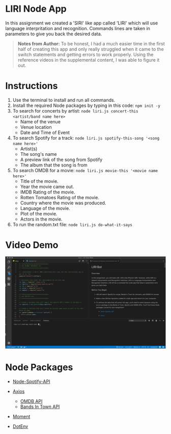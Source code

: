 # LIRI Node App

In this assignment we created a 'SIRI' like app called 'LIRI' which will use language interpritation and recognition. Commands lines are taken in parameters to give you back the desired data.

> **Notes from Author:** To be honest, I had a much easier time in the first half of creating this app and only really struggled when it came to the switch statements and getting errors to work properly. Using the reference videos in the supplemental content, I was able to figure it out.

# Instructions

1. Use the terminal to install and run all commands.
2. Install the required Node packages by typing in this code:
`npm init -y`
3. To search for concerts by artist: `node liri.js concert-this <artist/band name here>`
     * Name of the venue
     * Venue location
     * Date and Time of Event
4. To search Spotify for a track: `node liri.js spotify-this-song '<song name here>'`
     * Artist(s)
     * The song's name
     * A preview link of the song from Spotify
     * The album that the song is from
5. To search OMDB for a movie: `node liri.js movie-this '<movie name here>'`
    * Title of the movie.
    * Year the movie came out.
    * IMDB Rating of the movie.
    * Rotten Tomatoes Rating of the movie.
    * Country where the movie was produced.
    * Language of the movie.
    * Plot of the movie.
    * Actors in the movie.
6. To run the random.txt file: `node liri.js do-what-it-says`

# Video Demo

![GitHub Logo](images/CLP-LiriBot-Recording.gif)

# Node Packages
   * [Node-Spotify-API](https://www.npmjs.com/package/node-spotify-api)

   * [Axios](https://www.npmjs.com/package/axios)

     * [OMDB API](http://www.omdbapi.com)
     * [Bands In Town API](http://www.artists.bandsintown.com/bandsintown-api)

   * [Moment](https://www.npmjs.com/package/moment)

   * [DotEnv](https://www.npmjs.com/package/dotenv)